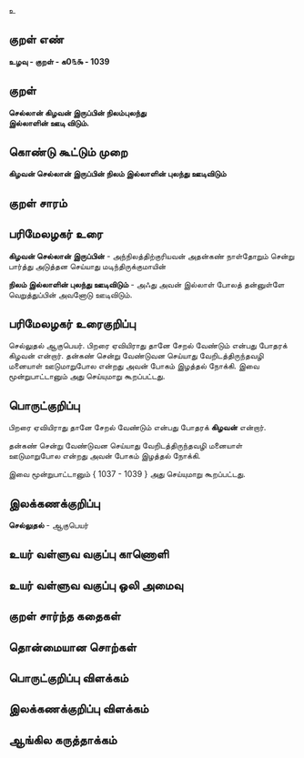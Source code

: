 உ

## குறள் எண் 

**உழவு - குறள் - க0௩௯ - 1039**
 
## குறள் 

**செல்லான் கிழவன் இருப்பின் நிலம்புலந்து  
இல்லாளின் ஊடி விடும்.**

## கொண்டு கூட்டும் முறை

**கிழவன் செல்லான் இருப்பின் நிலம் இல்லாளின் புலந்து ஊடிவிடும்**

## குறள் சாரம் 


## பரிமேலழகர் உரை

**கிழவன் செல்லான் இருப்பின்** - அந்நிலத்திற்குரியவன் அதன்கண் நாள்தோறும் சென்று பார்த்து அடுத்தன செய்யாது மடிந்திருக்குமாயின்

**நிலம் இல்லாளின் புலந்து ஊடிவிடும்** - அஃது அவன் இல்லாள் போலத் தன்னுள்ளே வெறுத்துப்பின் அவனோடு ஊடிவிடும்.

## பரிமேலழகர் உரைகுறிப்பு   

செல்லுதல் ஆகுபெயர். பிறரை ஏவியிராது தானே சேறல் வேண்டும் என்பது போதரக் கிழவன் என்றார். தன்கண் சென்று வேண்டுவன செய்யாது வேறிடத்திருந்தவழி மனையாள் ஊடுமாறுபோல என்றது அவன் போகம் இழத்தல் நோக்கி. இவை மூன்றுபாட்டானும் அது செய்யுமாறு கூறப்பட்டது.

## பொருட்குறிப்பு 

பிறரை ஏவியிராது தானே சேறல் வேண்டும் என்பது போதரக் **கிழவன்** என்றார். 

தன்கண் சென்று வேண்டுவன செய்யாது வேறிடத்திருந்தவழி மனையாள் ஊடுமாறுபோல என்றது அவன் போகம் இழத்தல் நோக்கி. 

இவை மூன்றுபாட்டானும் { 1037 - 1039 } அது செய்யுமாறு கூறப்பட்டது.

## இலக்கணக்குறிப்பு  

**செல்லுதல்** - ஆகுபெயர்

## உயர் வள்ளுவ வகுப்பு காணொளி


## உயர் வள்ளுவ வகுப்பு ஒலி அமைவு 

 
## குறள் சார்ந்த கதைகள் 


## தொன்மையான சொற்கள்


## பொருட்குறிப்பு விளக்கம்


## இலக்கணக்குறிப்பு விளக்கம்


## ஆங்கில கருத்தாக்கம் 


